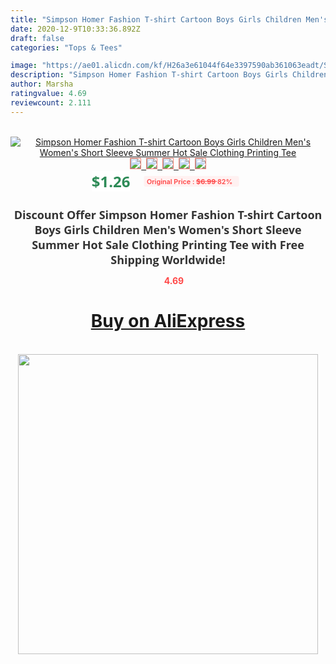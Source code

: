 ```yaml
---
title: "Simpson Homer Fashion T-shirt Cartoon Boys Girls Children Men's Women's Short Sleeve Summer Hot Sale Clothing Printing Tee"
date: 2020-12-9T10:33:36.892Z
draft: false
categories: "Tops & Tees"

image: "https://ae01.alicdn.com/kf/H26a3e61044f64e3397590ab361063eadt/Simpson-Homer-Fashion-T-shirt-Cartoon-Boys-Girls-Children-Men-s-Women-s-Short-Sleeve-Summer.jpg"
description: "Simpson Homer Fashion T-shirt Cartoon Boys Girls Children Men's Women's Short Sleeve Summer Hot Sale Clothing Printing Tee"
author: Marsha
ratingvalue: 4.69
reviewcount: 2.111
---
```

<br>
<div style="text-align: center;">
<a href="https://s.click.aliexpress.com/e/_AgD5V3" target="_blank" rel="nofollow noopener noreferrer"><img alt="Simpson Homer Fashion T-shirt Cartoon Boys Girls Children Men's Women's Short Sleeve Summer Hot Sale Clothing Printing Tee" class="magnifier-image" src="https://ae01.alicdn.com/kf/H26a3e61044f64e3397590ab361063eadt/Simpson-Homer-Fashion-T-shirt-Cartoon-Boys-Girls-Children-Men-s-Women-s-Short-Sleeve-Summer.jpg_640x640.jpg">
<br>
<img style="border:1px solid salmon" src="https://ae01.alicdn.com/kf/H26a3e61044f64e3397590ab361063eadt/Simpson-Homer-Fashion-T-shirt-Cartoon-Boys-Girls-Children-Men-s-Women-s-Short-Sleeve-Summer.jpg_120x120.jpg">&nbsp;&nbsp;<img style="border:1px solid salmon" src="https://ae01.alicdn.com/kf/Hadc3a1c142ac447d961c244780e05eb7P/Simpson-Homer-Fashion-T-shirt-Cartoon-Boys-Girls-Children-Men-s-Women-s-Short-Sleeve-Summer.jpg_120x120.jpg">&nbsp;&nbsp;<img style="border:1px solid salmon" src="https://ae01.alicdn.com/kf/Hbae50f7bd4f74bc8a432e95c59d224d66/Simpson-Homer-Fashion-T-shirt-Cartoon-Boys-Girls-Children-Men-s-Women-s-Short-Sleeve-Summer.jpg_120x120.jpg">&nbsp;&nbsp;<img style="border:1px solid salmon" src="https://ae01.alicdn.com/kf/Hfa32072ecc394ba48af2125632294eadR/Simpson-Homer-Fashion-T-shirt-Cartoon-Boys-Girls-Children-Men-s-Women-s-Short-Sleeve-Summer.jpg_120x120.jpg">&nbsp;&nbsp;<img style="border:1px solid salmon" src="https://ae01.alicdn.com/kf/H8d26ee6ec70c45acbc6714c47c07478b4/Simpson-Homer-Fashion-T-shirt-Cartoon-Boys-Girls-Children-Men-s-Women-s-Short-Sleeve-Summer.jpg_120x120.jpg"></a></div><br0>
<div style="text-align: center;"><span style="background-color: white; border: 0px; box-sizing: border-box; color: seagreen; display: inline-block; font-family: &quot;open sans&quot; , &quot;arial&quot; , &quot;helvetica&quot; , sans-serif , &quot;heiti&quot;; font-size: 24px; font-stretch: inherit; font-weight: 700; line-height: inherit; margin: 0px 10px 0px 0px; padding: 0px; vertical-align: middle;">$1.26 </span>
<span style="background: rgb(255 , 241 , 241); border-radius: 3px; border: 0px; box-sizing: border-box; color: #ff4747; display: inline-block; font-family: inherit; font-size: 12px; font-stretch: inherit; font-style: inherit; font-variant: inherit; font-weight: 600; line-height: inherit; margin: 0px; padding: 2px 5px; transform: scale(0.9); vertical-align: middle;">Original Price : <b style="text-decoration: line-through;">$6.99 </b> 82%&nbsp;&nbsp;</span></div>
<h1 style="color: #333333; display: inline-block; font-family: &quot;open sans&quot; , &quot;arial&quot; , &quot;helvetica&quot; , sans-serif , &quot;heiti&quot;; font-size: 18px; font-stretch: inherit; font-weight: 700; text-align: center;">Discount Offer Simpson Homer Fashion T-shirt Cartoon Boys Girls Children Men's Women's Short Sleeve Summer Hot Sale Clothing Printing Tee with Free Shipping Worldwide!</h1>
<div style="color: #ff4747; text-align: center;">
<img src="https://4.bp.blogspot.com/-M0ZcTcb-5uY/XleCXlxnR4I/AAAAAAAAAEc/OrjgMkXV1oMQFaCRZj5HQwOCBcu3w1FegCPcBGAYYCw/s1600/star.png" style="height: 15px;">&nbsp;<b>4.69</b></div>
<div class="button_cont" align="center"><a class="buynow_a" href="https://s.click.aliexpress.com/e/_AgD5V3" target="_blank" rel="nofollow noopener noreferrer"><H1>Buy on AliExpress</H1></a></div><br>
<div class="separator" style="clear: both; text-align: center;">
<img src="https://lh3.googleusercontent.com/-pTy5HemUv9M/XlePHvY0dAI/AAAAAAAAAE4/0nX5iRUoIWY8eMW9Dpxeirr157OZliDIgCLcBGAsYHQ/s1600/badge.gif" width="480">
</div>
